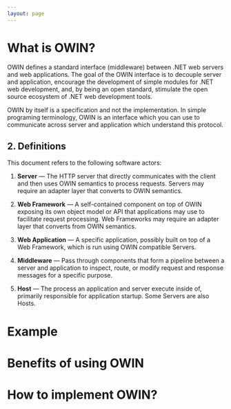 ```yaml
---
layout: page
---
```


# What is OWIN?

OWIN defines a standard interface (middleware) between .NET web servers and web applications. The goal of the OWIN interface is to decouple server and application, encourage the development of simple modules for .NET web development, and, by being an open standard, stimulate the open source ecosystem of .NET web development tools.

OWIN by itself is a specification and not the implementation. In simple programing terminology, OWIN is an interface which you can use to communicate across server and application which understand this protocol.

## 2. Definitions

This document refers to the following software actors:

1. **Server** &mdash; The HTTP server that directly communicates with the client and then uses OWIN semantics to process requests.  Servers may require an adapter layer that converts to OWIN semantics.

2. **Web Framework** &mdash; A self-contained component on top of OWIN exposing its own object model or API that applications may use to facilitate request processing. Web Frameworks may require an adapter layer that converts from OWIN semantics.

3. **Web Application** &mdash; A specific application, possibly built on top of a Web Framework, which is run using OWIN compatible Servers.

4. **Middleware** &mdash; Pass through components that form a pipeline between a server and application to inspect, route, or modify request and response messages for a specific purpose.

5. **Host** &mdash; The process an application and server execute inside of, primarily responsible for application startup. Some Servers are also Hosts.


# Example



# Benefits of using OWIN

# How to implement OWIN?

